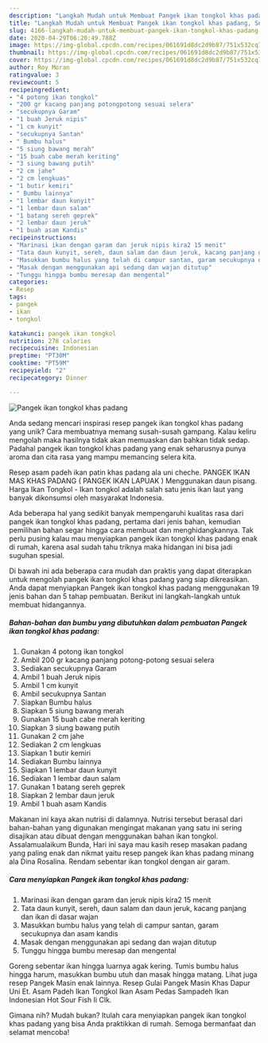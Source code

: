 ```yaml
---
description: "Langkah Mudah untuk Membuat Pangek ikan tongkol khas padang, Sempurna"
title: "Langkah Mudah untuk Membuat Pangek ikan tongkol khas padang, Sempurna"
slug: 4166-langkah-mudah-untuk-membuat-pangek-ikan-tongkol-khas-padang-sempurna
date: 2020-04-29T06:20:49.788Z
image: https://img-global.cpcdn.com/recipes/061691d8dc2d9b87/751x532cq70/pangek-ikan-tongkol-khas-padang-foto-resep-utama.jpg
thumbnail: https://img-global.cpcdn.com/recipes/061691d8dc2d9b87/751x532cq70/pangek-ikan-tongkol-khas-padang-foto-resep-utama.jpg
cover: https://img-global.cpcdn.com/recipes/061691d8dc2d9b87/751x532cq70/pangek-ikan-tongkol-khas-padang-foto-resep-utama.jpg
author: Roy Moran
ratingvalue: 3
reviewcount: 5
recipeingredient:
- "4 potong ikan tongkol"
- "200 gr kacang panjang potongpotong sesuai selera"
- "secukupnya Garam"
- "1 buah Jeruk nipis"
- "1 cm kunyit"
- "secukupnya Santan"
- " Bumbu halus"
- "5 siung bawang merah"
- "15 buah cabe merah keriting"
- "3 siung bawang putih"
- "2 cm jahe"
- "2 cm lengkuas"
- "1 butir kemiri"
- " Bumbu lainnya"
- "1 lembar daun kunyit"
- "1 lembar daun salam"
- "1 batang sereh geprek"
- "2 lembar daun jeruk"
- "1 buah asam Kandis"
recipeinstructions:
- "Marinasi ikan dengan garam dan jeruk nipis kira2 15 menit"
- "Tata daun kunyit, sereh, daun salam dan daun jeruk, kacang panjang dan ikan di dasar wajan"
- "Masukkan bumbu halus yang telah di campur santan, garam secukupnya dan asam kandis"
- "Masak dengan menggunakan api sedang dan wajan ditutup"
- "Tunggu hingga bumbu meresap dan mengental"
categories:
- Resep
tags:
- pangek
- ikan
- tongkol

katakunci: pangek ikan tongkol 
nutrition: 278 calories
recipecuisine: Indonesian
preptime: "PT30M"
cooktime: "PT59M"
recipeyield: "2"
recipecategory: Dinner

---
```



![Pangek ikan tongkol khas padang](https://img-global.cpcdn.com/recipes/061691d8dc2d9b87/751x532cq70/pangek-ikan-tongkol-khas-padang-foto-resep-utama.jpg)

Anda sedang mencari inspirasi resep pangek ikan tongkol khas padang yang unik? Cara membuatnya memang susah-susah gampang. Kalau keliru mengolah maka hasilnya tidak akan memuaskan dan bahkan tidak sedap. Padahal pangek ikan tongkol khas padang yang enak seharusnya punya aroma dan cita rasa yang mampu memancing selera kita.

Resep asam padeh ikan patin khas padang ala uni cheche. PANGEK IKAN MAS KHAS PADANG ( PANGEK IKAN LAPUAK ) Menggunakan daun pisang. Harga Ikan Tongkol - Ikan tongkol adalah salah satu jenis ikan laut yang banyak dikonsumsi oleh masyarakat Indonesia.

Ada beberapa hal yang sedikit banyak mempengaruhi kualitas rasa dari pangek ikan tongkol khas padang, pertama dari jenis bahan, kemudian pemilihan bahan segar hingga cara membuat dan menghidangkannya. Tak perlu pusing kalau mau menyiapkan pangek ikan tongkol khas padang enak di rumah, karena asal sudah tahu triknya maka hidangan ini bisa jadi suguhan spesial.


Di bawah ini ada beberapa cara mudah dan praktis yang dapat diterapkan untuk mengolah pangek ikan tongkol khas padang yang siap dikreasikan. Anda dapat menyiapkan Pangek ikan tongkol khas padang menggunakan 19 jenis bahan dan 5 tahap pembuatan. Berikut ini langkah-langkah untuk membuat hidangannya.

<!--inarticleads1-->

##### Bahan-bahan dan bumbu yang dibutuhkan dalam pembuatan Pangek ikan tongkol khas padang:

1. Gunakan 4 potong ikan tongkol
1. Ambil 200 gr kacang panjang potong-potong sesuai selera
1. Sediakan secukupnya Garam
1. Ambil 1 buah Jeruk nipis
1. Ambil 1 cm kunyit
1. Ambil secukupnya Santan
1. Siapkan  Bumbu halus
1. Siapkan 5 siung bawang merah
1. Gunakan 15 buah cabe merah keriting
1. Siapkan 3 siung bawang putih
1. Gunakan 2 cm jahe
1. Sediakan 2 cm lengkuas
1. Siapkan 1 butir kemiri
1. Sediakan  Bumbu lainnya
1. Siapkan 1 lembar daun kunyit
1. Sediakan 1 lembar daun salam
1. Gunakan 1 batang sereh geprek
1. Siapkan 2 lembar daun jeruk
1. Ambil 1 buah asam Kandis


Makanan ini kaya akan nutrisi di dalamnya. Nutrisi tersebut berasal dari bahan-bahan yang digunakan mengingat makanan yang satu ini sering disajikan atau dibuat dengan menggunakan bahan ikan tongkol. Assalamualaikum Bunda, Hari ini saya mau kasih resep masakan padang yang paling enak dan nikmat yaitu resep pangek ikan khas padang minang ala Dina Rosalina. Rendam sebentar ikan tongkol dengan air garam. 

<!--inarticleads2-->

##### Cara menyiapkan Pangek ikan tongkol khas padang:

1. Marinasi ikan dengan garam dan jeruk nipis kira2 15 menit
1. Tata daun kunyit, sereh, daun salam dan daun jeruk, kacang panjang dan ikan di dasar wajan
1. Masukkan bumbu halus yang telah di campur santan, garam secukupnya dan asam kandis
1. Masak dengan menggunakan api sedang dan wajan ditutup
1. Tunggu hingga bumbu meresap dan mengental


Goreng sebentar ikan hingga luarnya agak kering. Tumis bumbu halus hingga harum, masukkan bumbu utuh dan masak hingga matang. Lihat juga resep Pangek Masin enak lainnya. Resep Gulai Pangek Masin Khas Dapur Uni Et. Asam Padeh Ikan Tongkol Ikan Asam Pedas Sampadeh Ikan Indonesian Hot Sour Fish Ii Clk. 

Gimana nih? Mudah bukan? Itulah cara menyiapkan pangek ikan tongkol khas padang yang bisa Anda praktikkan di rumah. Semoga bermanfaat dan selamat mencoba!

